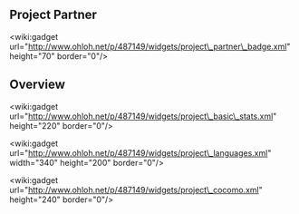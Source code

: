 ## Project Partner ##
&lt;wiki:gadget url="http://www.ohloh.net/p/487149/widgets/project\_partner\_badge.xml" height="70" border="0"/&gt;

## Overview ##
&lt;wiki:gadget url="http://www.ohloh.net/p/487149/widgets/project\_basic\_stats.xml" height="220" border="0"/&gt;


&lt;wiki:gadget url="http://www.ohloh.net/p/487149/widgets/project\_languages.xml" width="340" height="200"  border="0"/&gt;

&lt;wiki:gadget url="http://www.ohloh.net/p/487149/widgets/project\_cocomo.xml" height="240" border="0"/&gt;
